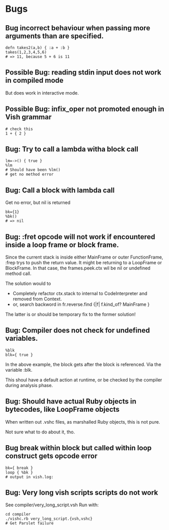 # Bugs

## Bug incorrect behaviour when passing more arguments than are specified.


```
defn takes2(a,b) { :a + :b }
takes(1,2,3,4,5,6)
# => 11, because 5 + 6 is 11
```


## Possible Bug: reading stdin input does not work in compiled mode

But does work in interactive mode.


## Possible Bug: infix_oper not promoted enough in Vish grammar

```
# check this
1 + { 2 }
```


## Bug: Try to call a lambda witha block call

```
lm=->() { true }
%lm
# Should have been %lm()
# get no method error
```


## Bug: Call a block with lambda call

Get no error, but nil is returned

```
bk={1}
%bk()
# => nil
```

## Bug: :fret opcode will not work if encountered inside a loop frame or block frame.

Since the current stack is inside either MainFrame or outer FunctionFrame,
:frep trys to push the return value. It might be returning to a LoopFrame or BlockFrame.
In that case, the frames.peek.ctx wil be nil or undefined method call.

The solution would to 

- Completely refactor ctx.stack to internal to CodeInterpreter and removed from Context.
- or, search backword in fr.reverse.find {|f| f.kind_of? MainFrame }

The latter is or should be temporary fix to the former solution!




## Bug: Compiler does not check for undefined variables.

```
%blk
blk={ true }
```

In the above example, the block gets after the block is referenced.
Via the variable :blk.

This shoul have a default action at runtime,
or be checked by the compiler during  analysis phase.


## Bug: Should have actual Ruby objects in bytecodes, like LoopFrame objects

When written out .vshc files, as marshalled Ruby objects, this is not pure.

Not sure what to do about it, tho.

## Bug break within block but called within loop construct gets opcode error

```
bk={ break }
loop { %bk }
# output in vish.log:

```


## Bug: Very long vish scripts scripts do not work

See compiler/very_long_script.vsh
Run with:

```
cd compiler
./vishc.rb very_long_script.{vsh,vshc}
# Get Parslet failure
```
